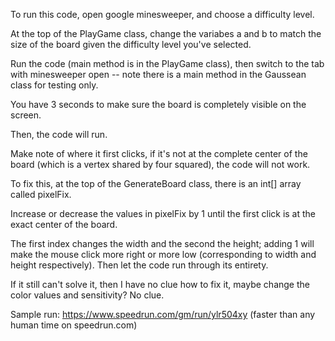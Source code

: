 To run this code, open google minesweeper, and choose a difficulty level.

At the top of the PlayGame class, change the variabes a and b to match the size of the board given the difficulty level you've selected.

Run the code (main method is in the PlayGame class), then switch to the tab with minesweeper open -- note there is a main method in the Gaussean class for testing only.

You have 3 seconds to make sure the board is completely visible on the screen.

Then, the code will run.

Make note of where it first clicks, if it's not at the complete center of the board (which is a vertex shared by four squared), the code will not work.

To fix this, at the top of the GenerateBoard class, there is an int[] array called pixelFix.

Increase or decrease the values in pixelFix by 1 until the first click is at the exact center of the board.

The first index changes the width and the second the height; adding 1 will make the mouse click more right or more low (corresponding to width and height respectively).
Then let the code run through its entirety.

If it still can't solve it, then I have no clue how to fix it, maybe change the color values and sensitivity? No clue.

Sample run: https://www.speedrun.com/gm/run/ylr504xy (faster than any human time on speedrun.com)
